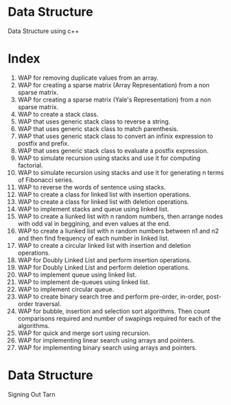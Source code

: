 # Data Structure
Data Structure using c++

# Index

01. WAP for removing duplicate values from an array.
02. WAP for creating a sparse matrix (Array Representation) from a non sparse matrix.
03. WAP for creating a sparse matrix (Yale's Representation) from a non sparse matrix.
04. WAP to create a stack class.
05. WAP that uses generic stack class to reverse a string.
06. WAP that uses generic stack class to match parenthesis.
07. WAP that uses generic stack class to convert an infinix expression to postfix and prefix.
08. WAP that uses generic stack class to evaluate a postfix expression.
09. WAP to simulate recursion using stacks and use it for computing factorial.
10. WAP to simulate recursion using stacks and use it for generating n terms of Fibonacci series.
11. WAP to reverse the words of sentence using stacks.
12. WAP to create a class for linked list with insertion operations.
13. WAP to create a class for linked list with deletion operations.
14. WAP to implement stacks and queue using linked list.
15. WAP to create a liunked list with n random numbers, then arrange nodes with odd val in beggining, and even values at the end.
16. WAP to create a liunked list with n random numbers between n1 and n2 and then find frequency of each number in linked list.
17. WAP to create a circular linked list with insertion and deletion operations.
18. WAP for Doubly Linked List and perform insertion operations.
19. WAP for Doubly Linked List and perform deletion operations.
20. WAP to implement queue using linked list.
21. WAP to implement de-queues using linked list.
22. WAP to implement circular queue.
23. WAP to create binary search tree and perform pre-order, in-order, post-order traversal.
24. WAP for bubble, insertion and selection sort algorithms. Then count comparisons required and number of swapings required for each of the algorithms.
25. WAP for quick and merge sort using recursion.
26. WAP for implementing linear search using arrays and pointers.
27. WAP for implementing binary search using arrays and pointers.

# Data Structure
Signing Out
Tarn